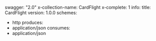 swagger: "2.0"
x-collection-name: CardFlight
x-complete: 1
info:
  title: CardFlight
  version: 1.0.0
schemes:
- http
produces:
- application/json
consumes:
- application/json